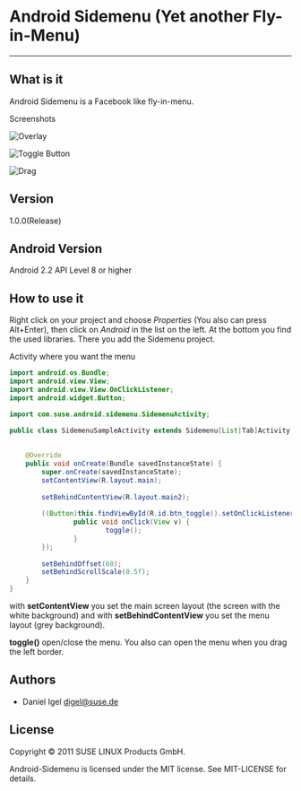 Android Sidemenu (Yet another Fly-in-Menu)
==========================================

-----------------


What is it
----------

Android Sidemenu is a Facebook like fly-in-menu.

Screenshots

![Overlay](https://github.com/maddeye/android-sidemenu/raw/master/resources/AboveScreen.jpg?raw=true) 

![Toggle Button](https://github.com/maddeye/android-sidemenu/raw/master/resources/Toggle.jpg?raw=true)
 
![Drag](https://github.com/maddeye/android-sidemenu/raw/master/resources/Drag.jpg?raw=true)

Version
-------

1.0.0(Release)


Android Version
---------------

Android 2.2 API Level 8 or higher


How to use it
-------------

Right click on your project and choose *Properties* (You also can press Alt+Enter), then click on *Android* in the list on the left. At the bottom you find the used libraries. There you add the Sidemenu project.


Activity where you want the menu

```Java
import android.os.Bundle;
import android.view.View;
import android.view.View.OnClickListener;
import android.widget.Button;

import com.suse.android.sidemenu.SidemenuActivity;

public class SidemenuSampleActivity extends Sidemenu[List|Tab]Activity {
    
	
    @Override
    public void onCreate(Bundle savedInstanceState) {
        super.onCreate(savedInstanceState);
        setContentView(R.layout.main);
        
        setBehindContentView(R.layout.main2);
        
        ((Button)this.findViewById(R.id.btn_toggle)).setOnClickListener(new OnClickListener() {
                public void onClick(View v) {
                        toggle();
                }
        });
        
        setBehindOffset(60);
        setBehindScrollScale(0.5f);
    }
}
```


with **setContentView** you set the main screen layout (the screen with the white background) and with **setBehindContentView** you set the menu layout (grey background).

**toggle()** open/close the menu. You also can open the menu when you drag the left border.


Authors
-------

* Daniel Igel <digel@suse.de>


License
-------

Copyright © 2011 SUSE LINUX Products GmbH.

Android-Sidemenu is licensed under the MIT license. See MIT-LICENSE for details.
